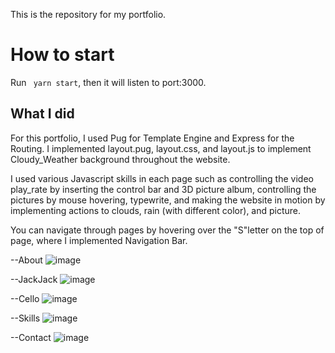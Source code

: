 This is the repository for my portfolio. 

# How to start
Run ``` yarn start```, then it will listen to port:3000. 

## What I did
For this portfolio, I used Pug for Template Engine and Express for the Routing. I implemented layout.pug, 
layout.css, and layout.js to implement Cloudy_Weather background throughout the website. 

I used various Javascript skills in each page such as controlling the video play_rate by inserting the control bar and 3D 
picture album, controlling the pictures by mouse hovering, typewrite, and making the website in motion by implementing actions 
to clouds, rain (with different color), and picture.  

You can navigate through pages by hovering over the "S"letter on the top of page, where I implemented Navigation Bar. 

--About
![image](https://user-images.githubusercontent.com/45322680/54732070-1dca7400-4b68-11e9-9e0a-472d90e8ef58.png)

--JackJack
![image](https://user-images.githubusercontent.com/45322680/54732283-5ae33600-4b69-11e9-9ea2-6fe339d9c22f.png)

--Cello
![image](https://user-images.githubusercontent.com/45322680/54732298-6e8e9c80-4b69-11e9-9265-ae38483b7fb8.png)

--Skills
![image](https://user-images.githubusercontent.com/45322680/54732317-8534f380-4b69-11e9-884e-289734407c7c.png)

--Contact
![image](https://user-images.githubusercontent.com/45322680/54732338-9a118700-4b69-11e9-8a72-98ad3292c6f9.png)
